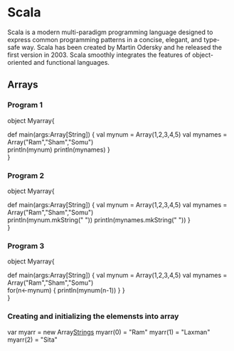 # Scala
Scala is a modern multi-paradigm programming language designed to express common programming patterns in a concise, elegant, and type-safe way. Scala has been created by Martin Odersky and he released the first version in 2003. Scala smoothly integrates the features of object-oriented and functional languages.

## Arrays

### Program 1

object Myarray{

 def main(args:Array[String])
 {
   val mynum = Array(1,2,3,4,5) 
   val mynames = Array("Ram","Sham","Somu")    
   println(mynum)
   println(mynames)
 }  
}

### Program 2

object Myarray{

 def main(args:Array[String])
 {
   val mynum = Array(1,2,3,4,5) 
   val mynames = Array("Ram","Sham","Somu")     
   println(mynum.mkString(" "))
   println(mynames.mkString(" "))
 }  
}

### Program 3

object Myarray{

 def main(args:Array[String])
 {
   val mynum = Array(1,2,3,4,5) 
   val mynames = Array("Ram","Sham","Somu")    
   for(n<-mynum)
       {
         println(mynum(n-1))
       }
 }  
}

### Creating and initializing the elemensts into array

var myarr = new Array[Strings](3)
myarr(0) = "Ram"
myarr(1) = "Laxman"
myarr(2) = "Sita"


### 
